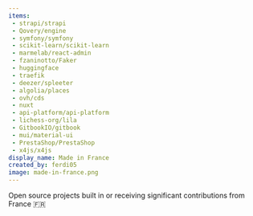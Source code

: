```yaml
---
items:
 - strapi/strapi
 - Qovery/engine
 - symfony/symfony
 - scikit-learn/scikit-learn
 - marmelab/react-admin
 - fzaninotto/Faker
 - huggingface
 - traefik
 - deezer/spleeter
 - algolia/places
 - ovh/cds
 - nuxt
 - api-platform/api-platform
 - lichess-org/lila
 - GitbookIO/gitbook
 - mui/material-ui
 - PrestaShop/PrestaShop
 - x4js/x4js
display_name: Made in France
created_by: ferdi05
image: made-in-france.png
---
```

Open source projects built in or receiving significant contributions from France :fr:
